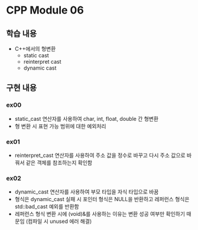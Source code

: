 # CPP Module 06

## 학습 내용

- C++에서의 형변환
  - static cast
  - reinterpret cast
  - dynamic cast

## 구현 내용

### ex00
- static_cast 연산자를 사용하여 char, int, float, double 간 형변환
- 형 변환 시 표현 가능 범위에 대한 예외처리

### ex01
- reinterpret_cast 연산자를 사용하여 주소 값을 정수로 바꾸고 다시 주소 값으로 바꿔서 같은 객체를 참조하는지 확인함

### ex02
- dynamic_cast 연산자를 사용하여 부모 타입을 자식 타입으로 바꿈
- 형식은 dynamic_cast 실패 시 포인터 형식은 NULL을 반환하고 레퍼런스 형식은 std::bad_cast 예외를 반환함
- 레퍼런스 형식 변환 시에 (void)&를 사용하는 이유는 변환 성공 여부만 확인하기 때문임 (컴파일 시 unused 에러 해결)
